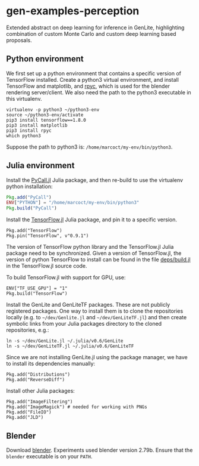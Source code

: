 # gen-examples-perception
Extended abstract on deep learning for inference in GenLite, highlighting combination of custom Monte Carlo and custom deep learning based proposals.

## Python environment

We first set up a python environment that contains a specific version of TensorFlow installed.
Create a python3 virtual environment, and install TensorFlow and matplotlib, and [rpyc](https://rpyc.readthedocs.io/en/latest/), which is used for the blender rendering server/client.
We also need the path to the python3 executable in this virtualenv.
```
virtualenv -p python3 ~/python3-env
source ~/python3-env/activate
pip3 install tensorflow==1.8.0
pip3 install matplotlib
pip3 install rpyc
which python3
```
Suppose the path to python3 is: `/home/marcoct/my-env/bin/python3`.

## Julia environment

Install the [PyCall.jl](https://github.com/JuliaPy/PyCall.jl) Julia package, and then re-build to use the virtualenv python installation: 
```julia
Pkg.add("PyCall")
ENV["PYTHON"] = "/home/marcoct/my-env/bin/python3"
Pkg.build("PyCall")
```

Install the [TensorFlow.jl](https://github.com/malmaud/TensorFlow.jl) Julia package, and pin it to a specific version.
```
Pkg.add("TensorFlow")
Pkg.pin("TensorFlow", v"0.9.1")
```
The version of TensorFlow python library and the TensorFlow.jl Julia package need to be synchronized.
Given a version of TensorFlow.jl, the version of python TensorFlow to install can be found in the file [deps/build.jl](https://github.com/malmaud/TensorFlow.jl/blob/master/deps/build.jl) in the TensorFlow.jl source code.

To build TensorFlow.jl with support for GPU, use:
```
ENV["TF_USE_GPU"] = "1"
Pkg.build("TensorFlow")
```

Install the GenLite and GenLiteTF packages.
These are not publicly registered packages.
One way to install them is to clone the repositories locally (e.g. to `~/dev/Genlite.jl` and `~/dev/GenLiteTF.jl`) and then create symbolic links from your Julia packages directory to the cloned repositories, e.g.:
```
ln -s ~/dev/GenLite.jl ~/.julia/v0.6/GenLite
ln -s ~/dev/GenLiteTF.jl ~/.julia/v0.6/GenLiteTF
```

Since we are not installing GenLite.jl using the package manager, we have to install its dependencies manually:
```
Pkg.add("Distributions")
Pkg.add("ReverseDiff")
```

Install other Julia packages:
```
Pkg.add("ImageFiltering")
Pkg.add("ImageMagick") # needed for working with PNGs
Pkg.add("FileIO")
Pkg.add("JLD")
```

## Blender

Download [blender](https://www.blender.org/download/).
Experiments used blender version 2.79b.
Ensure that the `blender` executable is on your `PATH`.
